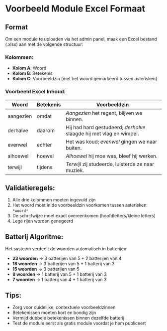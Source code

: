 # Voorbeeld Module Excel Formaat

## Format

Om een module te uploaden via het admin panel, maak een Excel bestand (.xlsx) aan met de volgende structuur:

### Kolommen:
- **Kolom A**: Woord
- **Kolom B**: Betekenis
- **Kolom C**: Voorbeeldzin (met het woord gemarkeerd tussen asterisken)

### Voorbeeld Excel Inhoud:

| Woord | Betekenis | Voorbeeldzin |
|-------|-----------|--------------|
| aangezien | omdat | *Aangezien* het regent, blijven we binnen. |
| derhalve | daarom | Hij had hard gestudeerd; *derhalve* slaagde hij met vlag en wimpel. |
| evenwel | echter | Het was koud; *evenwel* gingen we naar buiten. |
| alhoewel | hoewel | *Alhoewel* hij moe was, bleef hij werken. |
| terwijl | tijdens | *Terwijl* zij studeerde, luisterde ze naar muziek. |

## Validatieregels:

1. Alle drie kolommen moeten ingevuld zijn
2. Het woord moet in de voorbeeldzin voorkomen tussen asterisken: `*woord*`
3. De schrijfwijze moet exact overeenkomen (hoofdletters/kleine letters)
4. Lege rijen worden genegeerd

## Batterij Algoritme:

Het systeem verdeelt de woorden automatisch in batterijen:
- **23 woorden** → 3 batterijen van 5 + 2 batterijen van 4
- **18 woorden** → 3 batterijen van 5 + 1 batterij van 3
- **15 woorden** → 3 batterijen van 5
- **8 woorden** → 1 batterij van 5 + 1 batterij van 3
- **7 woorden** → 1 batterij van 4 + 1 batterij van 3

## Tips:

- Zorg voor duidelijke, contextuele voorbeeldzinnen
- Betekenissen moeten kort en bondig zijn
- Vermijd dubbele betekenissen binnen dezelfde batterij
- Test de module eerst als gratis module voordat je hem publiceert
